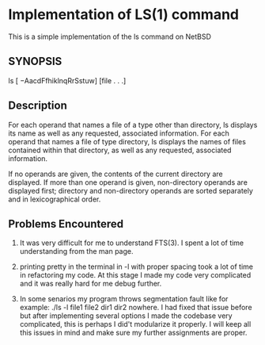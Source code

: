 # Implementation of LS(1) command
This is a simple implementation of the ls command on NetBSD

## SYNOPSIS
ls [ −AacdFfhiklnqRrSstuw] [file . . .]

## Description
For each operand that names a file of a type other than directory, ls displays its name as well as any
requested, associated information. For each operand that names a file of type directory, ls displays the
names of files contained within that directory, as well as any requested, associated information.

If no operands are given, the contents of the current directory are displayed. If more than one operand is
given, non-directory operands are displayed first; directory and non-directory operands are sorted separately
and in lexicographical order.


## Problems Encountered
1. It was very difficult for me to understand FTS(3). I spent a lot of time
    understanding from the man page. 

2. printing pretty in the terminal in -l with proper spacing took a lot of time
    in refactoring my code. At this stage I made my code very complicated and it 
    was really hard for me debug further.

3. In some senarios my program throws segmentation fault like for 
    example: ./ls -l file1 file2 dir1 dir2 nowhere. I had fixed that 
    issue before but after implementing several options I made the codebase
    very complicated, this is perhaps I did't modularize it properly. I will
    keep all this issues in mind and make sure my further assignments 
    are proper.